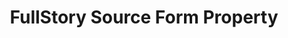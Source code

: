 ---
# -------------------------- #
#        CONTENT TYPE        #
# -------------------------- #

product-type: "connect"
content-type: "api-form"
form-type: "source"
key: "source-form-properties-fullstory-object"


# -------------------------- #
#        OBJECT INFO         #
# -------------------------- #

title: "FullStory Source Form Property"
api-type: "platform.fullstory"
display-name: "FullStory"

source-type: "saas"
docs-name: "fullstory"

description: |
  **Note**: To use this integration, the user must have a {{ form-property.display-name }} account with the [{{ form-property.display-name }} Data Export Pack add-on](https://help.fullstory.com/technical-questions/data-export). This is a paid addition that allows users to export raw event data, and is required to use {{ form-property.display-name }}'s Data Export REST API.


# -------------------------- #
#      OBJECT ATTRIBUTES     #
# -------------------------- #

uses-start-date: true

object-attributes:
  - name: "api_key"
    type: "string"
    required: true
    description: |
      A {{ form-property.display-name }} API key, used to authenticate to {{ form-property.display-name }}'s Data Export API.
    value: "<API_KEY>"
---